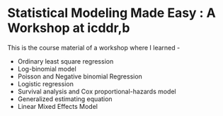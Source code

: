 
# Statistical Modeling Made Easy : A Workshop at icddr,b

This is the course material of a workshop where I learned -
 
- Ordinary least square regression 
- Log-binomial model
- Poisson and Negative binomial Regression
- Logistic regression
- Survival analysis and Cox proportional-hazards model
- Generalized estimating equation
- Linear Mixed Effects Model
